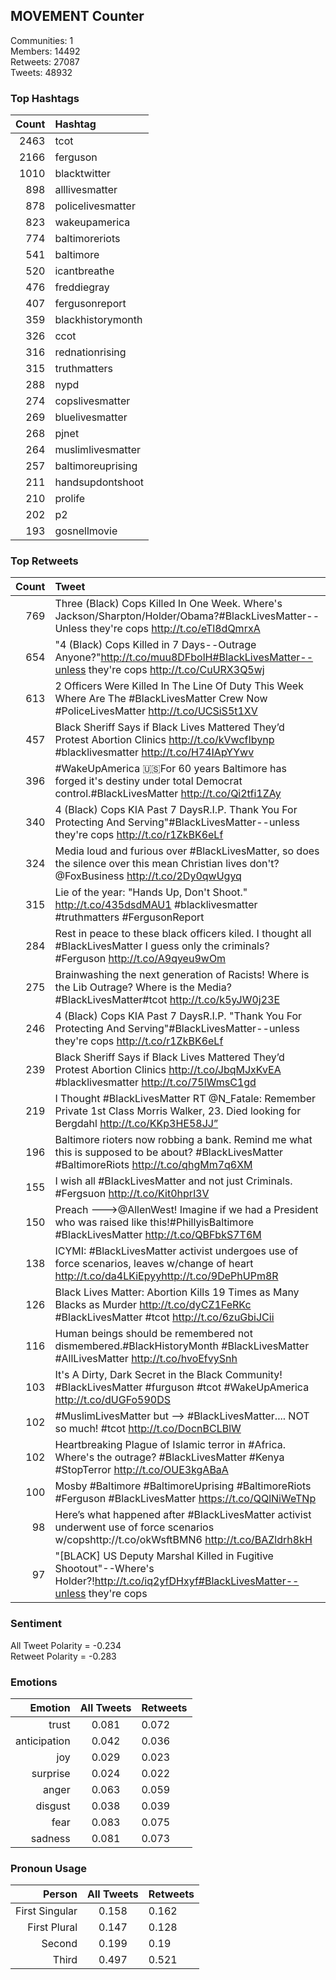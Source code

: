 
## MOVEMENT Counter

Communities: 1  
Members: 14492  
Retweets: 27087  
Tweets: 48932

### Top Hashtags

| Count | Hashtag |
|------:|:------|
| 2463 | tcot |
| 2166 | ferguson |
| 1010 | blacktwitter |
| 898 | alllivesmatter |
| 878 | policelivesmatter |
| 823 | wakeupamerica |
| 774 | baltimoreriots |
| 541 | baltimore |
| 520 | icantbreathe |
| 476 | freddiegray |
| 407 | fergusonreport |
| 359 | blackhistorymonth |
| 326 | ccot |
| 316 | rednationrising |
| 315 | truthmatters |
| 288 | nypd |
| 274 | copslivesmatter |
| 269 | bluelivesmatter |
| 268 | pjnet |
| 264 | muslimlivesmatter |
| 257 | baltimoreuprising |
| 211 | handsupdontshoot |
| 210 | prolife |
| 202 | p2 |
| 193 | gosnellmovie |


### Top Retweets

| Count | Tweet |
|------:|:------|
| 769 | Three (Black) Cops Killed In One Week. Where's Jackson/Sharpton/Holder/Obama?#BlackLivesMatter--Unless they're cops http://t.co/eTl8dQmrxA |
| 654 | "4 (Black) Cops Killed in 7 Days--Outrage Anyone?"http://t.co/muu8DFbolH#BlackLivesMatter--unless they're cops http://t.co/CuURX3Q5wj |
| 613 | 2 Officers Were Killed In The Line Of Duty This Week Where Are The #BlackLivesMatter Crew Now #PoliceLivesMatter http://t.co/UCSiS5t1XV |
| 457 | Black Sheriff Says if Black Lives Mattered They’d Protest Abortion Clinics http://t.co/kVwcfIbynp #blacklivesmatter http://t.co/H74IApYYwv |
| 396 | #WakeUpAmerica 🇺🇸For 60 years Baltimore has forged it's destiny under total Democrat control.#BlackLivesMatter http://t.co/Qi2tfi1ZAy |
| 340 | 4 (Black) Cops KIA Past 7 DaysR.I.P. Thank You For Protecting And Serving"#BlackLivesMatter--unless they're cops http://t.co/r1ZkBK6eLf |
| 324 | Media loud and furious over #BlackLivesMatter, so does the silence over this mean Christian lives don't? @FoxBusiness http://t.co/2Dy0qwUgyq |
| 315 | Lie of the year: "Hands Up, Don't Shoot." http://t.co/435dsdMAU1 #blacklivesmatter #truthmatters #FergusonReport |
| 284 | Rest in peace to these black officers kiled. I thought all #BlackLivesMatter I guess only the criminals? #Ferguson http://t.co/A9qyeu9wOm |
| 275 | Brainwashing the next generation of Racists! Where is the Lib Outrage? Where is the Media? #BlackLivesMatter#tcot http://t.co/k5yJW0j23E |
| 246 | 4 (Black) Cops KIA Past 7 DaysR.I.P. "Thank You For Protecting And Serving"#BlackLivesMatter--unless they're cops http://t.co/r1ZkBK6eLf |
| 239 | Black Sheriff Says if Black Lives Mattered They’d Protest Abortion Clinics http://t.co/JbqMJxKvEA #blacklivesmatter http://t.co/75lWmsC1gd |
| 219 | I Thought #BlackLivesMatter RT @N_Fatale: Remember Private 1st Class Morris Walker, 23. Died looking for Bergdahl http://t.co/KKp3HE58JJ” |
| 196 | Baltimore rioters now robbing a bank. Remind me what this is supposed to be about? #BlackLivesMatter #BaltimoreRiots http://t.co/qhgMm7q6XM |
| 155 | I wish all #BlackLivesMatter and not just Criminals. #Fergsuon http://t.co/Kit0hprl3V |
| 150 | Preach ---&gt;@AllenWest! Imagine if we had a President who was raised like this!#PhillyisBaltimore #BlackLivesMatter http://t.co/QBFbkS7T6M |
| 138 | ICYMI: #BlackLivesMatter activist undergoes use of force scenarios, leaves w/change of heart http://t.co/da4LKiEpyyhttp://t.co/9DePhUPm8R |
| 126 | Black Lives Matter: Abortion Kills 19 Times as Many Blacks as Murder http://t.co/dyCZ1FeRKc  #BlackLivesMatter #tcot http://t.co/6zuGbiJCii |
| 116 | Human beings should be remembered not dismembered.#BlackHistoryMonth #BlackLivesMatter #AllLivesMatter http://t.co/hvoEfvySnh |
| 103 | It's A Dirty, Dark Secret in the Black Community! #BlackLivesMatter #furguson #tcot #WakeUpAmerica http://t.co/dUGFo590DS |
| 102 | #MuslimLivesMatter but --&gt; #BlackLivesMatter.... NOT so much! #tcot http://t.co/DocnBCLBlW |
| 102 | Heartbreaking Plague of Islamic terror in #Africa. Where's the outrage? #BlackLivesMatter #Kenya #StopTerror http://t.co/OUE3kgABaA |
| 100 | Mosby #Baltimore #BaltimoreUprising #BaltimoreRiots #Ferguson #BlackLivesMatter  https://t.co/QQlNiWeTNp |
| 98 | Here’s what happened after #BlackLivesMatter activist underwent use of force scenarios w/copshttp://t.co/okWsftBMN6 http://t.co/BAZldrh8kH |
| 97 | "[BLACK] US Deputy Marshal Killed in Fugitive Shootout"--Where's Holder?!http://t.co/iq2yfDHxyf#BlackLivesMatter--unless they're cops |


### Sentiment

All Tweet Polarity = -0.234  
Retweet Polarity = -0.283

### Emotions

| Emotion | All Tweets | Retweets |
|------:|:------:|:-------|
| trust | 0.081 | 0.072 |
| anticipation | 0.042 | 0.036 |
| joy | 0.029 | 0.023 |
| surprise | 0.024 | 0.022 |
| anger | 0.063 | 0.059 |
| disgust | 0.038 | 0.039 |
| fear | 0.083 | 0.075 |
| sadness | 0.081 | 0.073 |


### Pronoun Usage

| Person | All Tweets | Retweets |
|------:|:------:|:-------|
| First Singular | 0.158 | 0.162 |
| First Plural | 0.147 | 0.128 |
| Second | 0.199 | 0.19 |
| Third | 0.497 | 0.521 |



